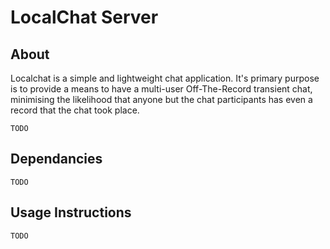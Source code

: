 # LocalChat Server


## About

Localchat is a simple and lightweight chat application. It's primary purpose is to provide a means to have a multi-user Off-The-Record transient chat, minimising the likelihood that anyone but the chat participants has even a record that the chat took place.

`TODO`



## Dependancies


`TODO`



## Usage Instructions

`TODO`


